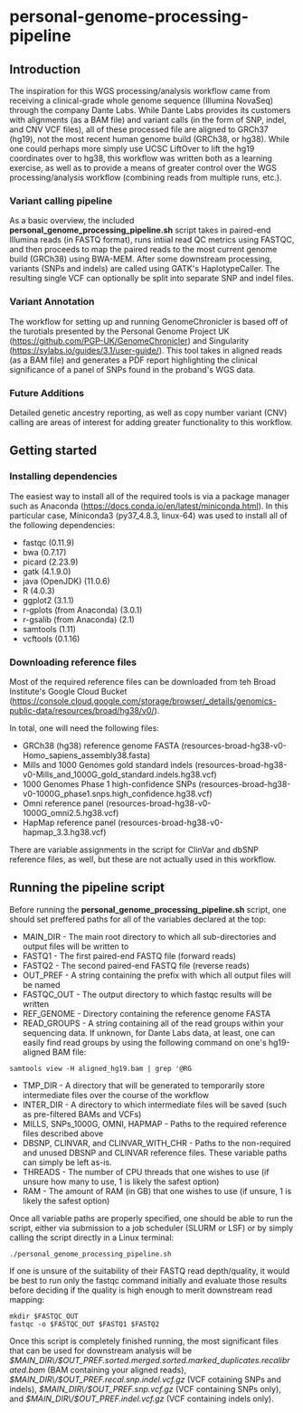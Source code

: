 # personal-genome-processing-pipeline
## Introduction
The inspiration for this WGS processing/analysis workflow came from receiving a clinical-grade whole genome sequence (Illumina NovaSeq) through the company Dante Labs. While Dante Labs provides its customers with alignments (as a BAM file) and variant calls (in the form of SNP, indel, and CNV VCF files), all of these processed file are aligned to GRCh37 (hg19), not the most recent human genome build (GRCh38, or hg38). While one could perhaps more simply use UCSC LiftOver to lift the hg19 coordinates over to hg38, this workflow was written both as a learning exercise, as well as to provide a means of greater control over the WGS processing/analysis workflow (combining reads from multiple runs, etc.).

### Variant calling pipeline
As a basic overview, the included **personal_genome_processing_pipeline.sh** script takes in paired-end Illumina reads (in FASTQ format), runs intiial read QC metrics using FASTQC, and then proceeds to map the paired reads to the most current genome build (GRCh38) using BWA-MEM. After some downstream processing, variants (SNPs and indels) are called using GATK's HaplotypeCaller. The resulting single VCF can optionally be split into separate SNP and indel files.

### Variant Annotation
The workflow for setting up and running GenomeChronicler is based off of the turotials presented by the Personal Genome Project UK (https://github.com/PGP-UK/GenomeChronicler) and Singularity (https://sylabs.io/guides/3.1/user-guide/). This tool takes in aligned reads (as a BAM file) and generates a PDF report highlighting the clinical significance of a panel of SNPs found in the proband's WGS data.

### Future Additions
Detailed genetic ancestry reporting, as well as copy number variant (CNV) calling are areas of interest for adding greater functionality to this workflow.

## Getting started
### Installing dependencies
The easiest way to install all of the required tools is via a package manager such as Anaconda (https://docs.conda.io/en/latest/miniconda.html). In this particular case, Miniconda3 (py37_4.8.3, linux-64) was used to install all of the following dependencies:

* fastqc (0.11.9)
* bwa (0.7.17)
* picard (2.23.9)
* gatk (4.1.9.0)
* java (OpenJDK) (11.0.6)
* R (4.0.3)
* ggplot2 (3.1.1)
* r-gplots (from Anaconda) (3.0.1)
* r-gsalib (from Anaconda) (2.1)
* samtools (1.11)
* vcftools (0.1.16)

### Downloading reference files
Most of the required reference files can be downloaded from teh Broad Institute's Google Cloud Bucket (https://console.cloud.google.com/storage/browser/_details/genomics-public-data/resources/broad/hg38/v0/).

In total, one will need the following files:
* GRCh38 (hg38) reference genome FASTA (resources-broad-hg38-v0-Homo_sapiens_assembly38.fasta)
* Mills and 1000 Genomes gold standard indels (resources-broad-hg38-v0-Mills_and_1000G_gold_standard.indels.hg38.vcf)
* 1000 Genomes Phase 1 high-confidence SNPs (resources-broad-hg38-v0-1000G_phase1.snps.high_confidence.hg38.vcf)
* Omni reference panel (resources-broad-hg38-v0-1000G_omni2.5.hg38.vcf)
* HapMap reference panel (resources-broad-hg38-v0-hapmap_3.3.hg38.vcf)

There are variable assignments in the script for ClinVar and dbSNP reference files, as well, but these are not actually used in this workflow.

## Running the pipeline script
Before running the **personal_genome_processing_pipeline.sh** script, one should set preffered paths for all of the variables declared at the top:

* MAIN_DIR - The main root directory to which all sub-directories and output files will be written to
* FASTQ1 - The first paired-end FASTQ file (forward reads)
* FASTQ2 - The second paired-end FASTQ file (reverse reads)
* OUT_PREF - A string containing the prefix with which all output files will be named
* FASTQC_OUT - The output directory to which fastqc results will be written
* REF_GENOME - Directory containing the reference genome FASTA
* READ_GROUPS - A string containing all of the read groups within your sequencing data. If unknown, for Dante Labs data, at least, one can easily find read groups by using the following command on one's hg19-aligned BAM file:
```
samtools view -H aligned_hg19.bam | grep '@RG
```
* TMP_DIR - A directory that will be generated to temporarily store intermediate files over the course of the workflow
* INTER_DIR - A directory to which intermediate files will be saved (such as pre-filtered BAMs and VCFs)
* MILLS, SNPs_1000G, OMNI, HAPMAP - Paths to the required reference files described above
* DBSNP, CLINVAR, and CLINVAR_WITH_CHR - Paths to the non-required and unused DBSNP and CLINVAR reference files. These variable paths can simply be left as-is.
* THREADS - The number of CPU threads that one wishes to use (if unsure how many to use, 1 is likely the safest option)
* RAM - The amount of RAM (in GB) that one wishes to use (if unsure, 1 is likely the safest option)

Once all variable paths are properly specified, one should be able to run the script, either via submission to a job scheduler (SLURM or LSF) or by simply calling the script directly in a Linux terminal:
```
./personal_genome_processing_pipeline.sh
```

If one is unsure of the suitability of their FASTQ read depth/quality, it would be best to run only the fastqc command initially and evaluate those results before deciding if the quality is high enough to merit downstream read mapping:
```
mkdir $FASTQC_OUT
fastqc -o $FASTQC_OUT $FASTQ1 $FASTQ2
```

Once this script is completely finished running, the most significant files that can be used for downstream analysis will be *$MAIN_DIR\/$OUT_PREF\.sorted.merged.sorted.marked_duplicates.recalibrated.bam* (BAM containing your aligned reads), *$MAIN_DIR\/$OUT_PREF\.recal.snp.indel.vcf.gz* (VCF cotaining SNPs and indels), *$MAIN_DIR\/$OUT_PREF\.snp.vcf.gz* (VCF containing SNPs only), and *$MAIN_DIR\/$OUT_PREF\.indel.vcf.gz* (VCF containing indels only). 
